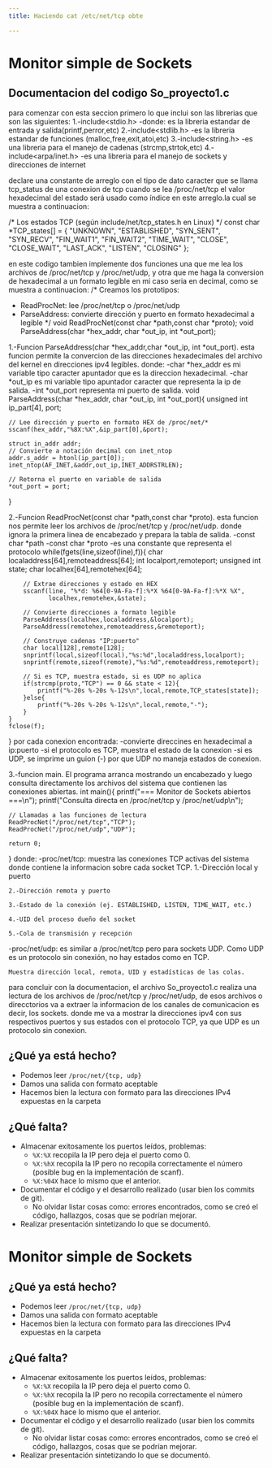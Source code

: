 ```yaml
---
title: Haciendo cat /etc/net/tcp obte

---
```


# Monitor simple de Sockets
## Documentacion del codigo So_proyecto1.c
para comenzar con esta seccion primero lo que inclui son las librerias que son las siguientes:
1.-include<stdio.h> -donde: es la libreria estandar de entrada y salida(printf,perror,etc)
2.-include<stdlib.h> -es la libreria estandar de funciones (malloc,free,exit,atoi,etc)
3.-include<string.h> -es una libreria para el manejo de cadenas (strcmp,strtok,etc) 
4.-include<arpa/inet.h> -es una libreria para el manejo de sockets y direcciones de internet

declare una constante de arreglo con el tipo de dato caracter que se llama tcp_status  de una conexion de tcp cuando se lea /proc/net/tcp el valor hexadecimal del estado será usado como índice en este arreglo.la cual se muestra a continuacion:

/*
Los estados TCP (según include/net/tcp_states.h en Linux)
*/
const char *TCP_states[] = {
    "UNKNOWN",
    "ESTABLISHED",
    "SYN_SENT",
    "SYN_RECV",
    "FIN_WAIT1",
    "FIN_WAIT2",
    "TIME_WAIT",
    "CLOSE",
    "CLOSE_WAIT",
    "LAST_ACK",
    "LISTEN",
    "CLOSING"
};

en este codigo tambien implemente dos funciones una que me lea los archivos de /proc/net/tcp y /proc/net/udp, y otra que me haga la conversion de hexadecimal a un formato legible en mi caso seria en decimal, como se muestra a continuacion:
/*
Creamos los prototipos:
- ReadProcNet: lee /proc/net/tcp o /proc/net/udp
- ParseAddress: convierte dirección y puerto en formato hexadecimal a legible
*/
void ReadProcNet(const char *path,const char *proto);
void ParseAddress(char *hex_addr, char *out_ip, int *out_port);

1.-Funcion ParseAddress(char *hex_addr,char *out_ip, int *out_port).
esta funcion permite la convercion de las direcciones hexadecimales del archivo del kernel en direcciones ipv4 legibles.
donde:
    -char *hex_addr es mi variable tipo caracter apuntador que es la direccion hexadecimal.
    -char *out_ip es mi variable tipo apuntador caracter que representa la ip de salida.
    -int *out_port representa mi puerto de salida.
void ParseAddress(char *hex_addr, char *out_ip, int *out_port){
    unsigned int ip_part[4], port;

    // Lee dirección y puerto en formato HEX de /proc/net/*
    sscanf(hex_addr,"%8X:%X",&ip_part[0],&port);

    struct in_addr addr;
    // Convierte a notación decimal con inet_ntop
    addr.s_addr = htonl(ip_part[0]);
    inet_ntop(AF_INET,&addr,out_ip,INET_ADDRSTRLEN);

    // Retorna el puerto en variable de salida
    *out_port = port;
}

2.-Funcion ReadProcNet(const char *path,const char *proto).
esta funcion nos permite leer los archivos de /proc/net/tcp y /proc/net/udp. donde ignora la primera linea de encabezado y prepara la tabla de salida.
    -const char *path
    -const char *proto  -es una constante que representa el protocolo
    while(fgets(line,sizeof(line),f)){
        char localaddress[64],remoteaddress[64];
        int localport,remoteport;
        unsigned int state;
        char localhex[64],remotehex[64];

        // Extrae direcciones y estado en HEX
        sscanf(line, "%*d: %64[0-9A-Fa-f]:%*X %64[0-9A-Fa-f]:%*X %X",
               localhex,remotehex,&state);

        // Convierte direcciones a formato legible
        ParseAddress(localhex,localaddress,&localport);		
        ParseAddress(remotehex,remoteaddress,&remoteport);

        // Construye cadenas "IP:puerto"
        char local[128],remote[128];
        snprintf(local,sizeof(local),"%s:%d",localaddress,localport);
        snprintf(remote,sizeof(remote),"%s:%d",remoteaddress,remoteport);

        // Si es TCP, muestra estado, si es UDP no aplica
        if(strcmp(proto,"TCP") == 0 && state < 12){
            printf("%-20s %-20s %-12s\n",local,remote,TCP_states[state]);
        }else{
            printf("%-20s %-20s %-12s\n",local,remote,"-");
        }
    }
    fclose(f);
}
por cada conexion encontrada:
    -convierte direccines en hexadecimal a ip:puerto
    -si el protocolo es TCP, muestra el estado de la conexion 
    -si es UDP, se imprime un guion (-) por que UDP no maneja estados de conexion.

3.-funcion main.
El programa arranca mostrando un encabezado y luego consulta directamente los archivos del sistema que contienen las conexiones abiertas.
int main(){
    printf("=== Monitor de Sockets abiertos ===\n");
    printf("Consulta directa en /proc/net/tcp y /proc/net/udp\n");

    // Llamadas a las funciones de lectura
    ReadProcNet("/proc/net/tcp","TCP");
    ReadProcNet("/proc/net/udp","UDP");

    return 0;
}
donde:
-proc/net/tcp: muestra las conexiones TCP activas del sistema donde contiene la informacion sobre cada socket TCP.
    1.-Dirección local y puerto

    2.-Dirección remota y puerto

    3.-Estado de la conexión (ej. ESTABLISHED, LISTEN, TIME_WAIT, etc.)

    4.-UID del proceso dueño del socket

    5.-Cola de transmisión y recepción



-proc/net/udp: es similar a /proc/net/tcp pero para sockets UDP.
    Como UDP es un protocolo sin conexión, no hay estados como en TCP.

    Muestra dirección local, remota, UID y estadísticas de las colas.

para concluir con la documentacion, el archivo So_proyecto1.c realiza una lectura de los archivos de /proc/net/tcp y /proc/net/udp, de esos archivos o direcctorios va a extraer la informacion de los canales de comunicacion es decir, los sockets. donde me va a mostrar la direcciones ipv4 con sus respectivos puertos y sus estados con el protocolo TCP, ya que UDP es un protocolo sin conexion.

## ¿Qué ya está hecho?
- Podemos leer `/proc/net/{tcp, udp}`
- Damos una salida con formato aceptable
- Hacemos bien la lectura con formato para las direcciones IPv4 expuestas en la carpeta

## ¿Qué falta?
- Almacenar exitosamente los puertos leídos, problemas:
    - `%X:%X` recopila la IP pero deja el puerto como 0.
    - `%X:%hX` recopila la IP pero no recopila correctamente el número (posible bug en la implementación de scanf).
    - `%X:%04X` hace lo mismo que el anterior.
- Documentar el código y el desarrollo realizado (usar bien los commits de git).
    - No olvidar listar cosas como: errores encontrados, como se creó el código, hallazgos, cosas que se podrían mejorar.
- Realizar presentación sintetizando lo que se documentó.
# Monitor simple de Sockets
## ¿Qué ya está hecho?
- Podemos leer `/proc/net/{tcp, udp}`
- Damos una salida con formato aceptable
- Hacemos bien la lectura con formato para las direcciones IPv4 expuestas en la carpeta

## ¿Qué falta?
- Almacenar exitosamente los puertos leídos, problemas:
    - `%X:%X` recopila la IP pero deja el puerto como 0.
    - `%X:%hX` recopila la IP pero no recopila correctamente el número (posible bug en la implementación de scanf).
    - `%X:%04X` hace lo mismo que el anterior.
- Documentar el código y el desarrollo realizado (usar bien los commits de git).
    - No olvidar listar cosas como: errores encontrados, como se creó el código, hallazgos, cosas que se podrían mejorar.
- Realizar presentación sintetizando lo que se documentó.
